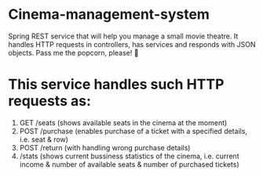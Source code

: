 # Cinema-management-system

Spring REST service that will help you manage a small movie theatre. It handles HTTP requests in controllers, has services and responds with JSON objects.
Pass me the popcorn, please! 🍿

# This service handles such HTTP requests as:
1. GET /seats (shows available seats in the cinema at the moment)
2. POST /purchase (enables purchase of a ticket with a specified details, i.e. seat & row)
3. POST /return (with handling wrong purchase details)
4. /stats (shows current bussiness statistics of the cinema, i.e. current income & number of available seats & number of purchased tickets)
